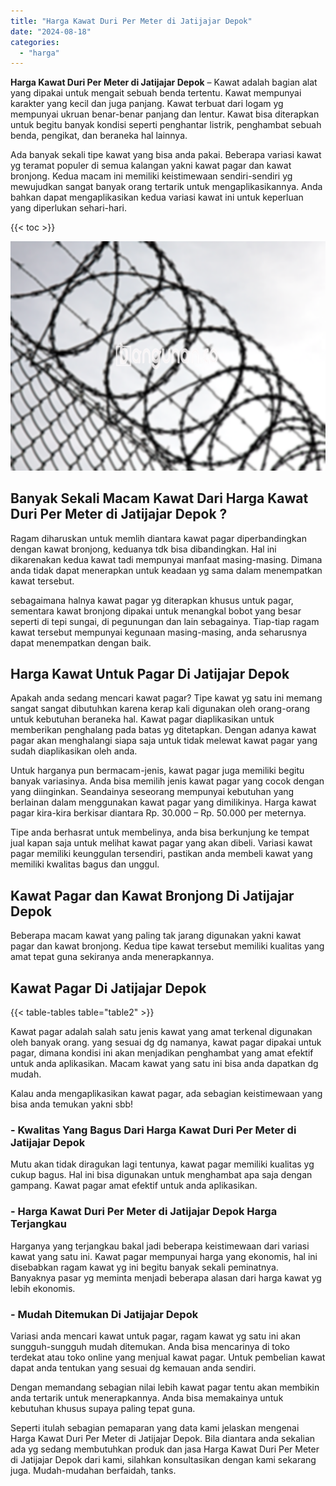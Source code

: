 ```yaml
---
title: "Harga Kawat Duri Per Meter di Jatijajar Depok"
date: "2024-08-18"
categories: 
  - "harga"
---
```


**Harga Kawat Duri Per Meter di Jatijajar Depok** – Kawat adalah bagian alat yang dipakai untuk mengait sebuah benda tertentu. Kawat mempunyai karakter yang kecil dan juga panjang. Kawat terbuat dari logam yg mempunyai ukruan benar-benar panjang dan lentur. Kawat bisa diterapkan untuk begitu banyak kondisi seperti penghantar listrik, penghambat sebuah benda, pengikat, dan beraneka hal lainnya.

Ada banyak sekali tipe kawat yang bisa anda pakai. Beberapa variasi kawat yg teramat populer di semua kalangan yakni kawat pagar dan kawat bronjong. Kedua macam ini memiliki keistimewaan sendiri-sendiri yg mewujudkan sangat banyak orang tertarik untuk mengaplikasikannya. Anda bahkan dapat mengaplikasikan kedua variasi kawat ini untuk keperluan yang diperlukan sehari-hari.

{{< toc >}}

![Harga Kawat Duri Per Meter di Jatijajar Depok](/images/jual-kawat-murah39.png)

## Banyak Sekali Macam Kawat Dari Harga Kawat Duri Per Meter di Jatijajar Depok ?

Ragam diharuskan untuk memlih diantara kawat pagar diperbandingkan dengan kawat bronjong, keduanya tdk bisa dibandingkan. Hal ini dikarenakan kedua kawat tadi mempunyai manfaat masing-masing. Dimana anda tidak dapat menerapkan untuk keadaan yg sama dalam menempatkan kawat tersebut.

sebagaimana halnya kawat pagar yg diterapkan khusus untuk pagar, sementara kawat bronjong dipakai untuk menangkal bobot yang besar seperti di tepi sungai, di pegunungan dan lain sebagainya. Tiap-tiap ragam kawat tersebut mempunyai kegunaan masing-masing, anda seharusnya dapat menempatkan dengan baik.

## Harga Kawat Untuk Pagar Di Jatijajar Depok

Apakah anda sedang mencari kawat pagar? Tipe kawat yg satu ini memang sangat sangat dibutuhkan karena kerap kali digunakan oleh orang-orang untuk kebutuhan beraneka hal. Kawat pagar diaplikasikan untuk memberikan penghalang pada batas yg ditetapkan. Dengan adanya kawat pagar akan menghalangi siapa saja untuk tidak melewat kawat pagar yang sudah diaplikasikan oleh anda.

Untuk harganya pun bermacam-jenis, kawat pagar juga memiliki begitu banyak variasinya. Anda bisa memilih jenis kawat pagar yang cocok dengan yang diinginkan. Seandainya seseorang mempunyai kebutuhan yang berlainan dalam menggunakan kawat pagar yang dimilikinya. Harga kawat pagar kira-kira berkisar diantara Rp. 30.000 – Rp. 50.000 per meternya.

Tipe anda berhasrat untuk membelinya, anda bisa berkunjung ke tempat jual kapan saja untuk melihat kawat pagar yang akan dibeli. Variasi kawat pagar memiliki keunggulan tersendiri, pastikan anda membeli kawat yang memiliki kwalitas bagus dan unggul.

## Kawat Pagar dan Kawat Bronjong Di Jatijajar Depok

Beberapa macam kawat yang paling tak jarang digunakan yakni kawat pagar dan kawat bronjong. Kedua tipe kawat tersebut memiliki kualitas yang amat tepat guna sekiranya anda menerapkannya.

## Kawat Pagar Di Jatijajar Depok

{{< table-tables table="table2" >}}

Kawat pagar adalah salah satu jenis kawat yang amat terkenal digunakan oleh banyak orang. yang sesuai dg dg namanya, kawat pagar dipakai untuk pagar, dimana kondisi ini akan menjadikan penghambat yang amat efektif untuk anda aplikasikan. Macam kawat yang satu ini bisa anda dapatkan dg mudah.

Kalau anda mengaplikasikan kawat pagar, ada sebagian keistimewaan yang bisa anda temukan yakni sbb!

### \- Kwalitas Yang Bagus Dari Harga Kawat Duri Per Meter di Jatijajar Depok

Mutu akan tidak diragukan lagi tentunya, kawat pagar memiliki kualitas yg cukup bagus. Hal ini bisa digunakan untuk menghambat apa saja dengan gampang. Kawat pagar amat efektif untuk anda aplikasikan.

### \- Harga Kawat Duri Per Meter di Jatijajar Depok Harga Terjangkau

Harganya yang terjangkau bakal jadi beberapa keistimewaan dari variasi kawat yang satu ini. Kawat pagar mempunyai harga yang ekonomis, hal ini disebabkan ragam kawat yg ini begitu banyak sekali peminatnya. Banyaknya pasar yg meminta menjadi beberapa alasan dari harga kawat yg lebih ekonomis.

### \- Mudah Ditemukan Di Jatijajar Depok

Variasi anda mencari kawat untuk pagar, ragam kawat yg satu ini akan sungguh-sungguh mudah ditemukan. Anda bisa mencarinya di toko terdekat atau toko online yang menjual kawat pagar. Untuk pembelian kawat dapat anda tentukan yang sesuai dg kemauan anda sendiri.

Dengan memandang sebagian nilai lebih kawat pagar tentu akan membikin anda tertarik untuk menerapkannya. Anda bisa memakainya untuk kebutuhan khusus supaya paling tepat guna.

Seperti itulah sebagian pemaparan yang data kami jelaskan mengenai Harga Kawat Duri Per Meter di Jatijajar Depok. Bila diantara anda sekalian ada yg sedang membutuhkan produk dan jasa Harga Kawat Duri Per Meter di Jatijajar Depok dari kami, silahkan konsultasikan dengan kami sekarang juga. Mudah-mudahan berfaidah, tanks.
